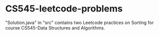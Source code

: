 # CS545-leetcode-problems
"Solution.java" in "src" contains two Leetcode practices on Sorting for course CS545-Data Structures and Algorithms.
